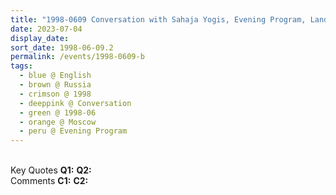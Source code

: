 ```yaml
---
title: "1998-0609 Conversation with Sahaja Yogis, Evening Program, Land near Kryilya Sovetov Stadium, Moscow, Russia"
date: 2023-07-04
display_date: 
sort_date: 1998-06-09.2
permalink: /events/1998-0609-b
tags:
  - blue @ English
  - brown @ Russia
  - crimson @ 1998
  - deeppink @ Conversation
  - green @ 1998-06
  - orange @ Moscow
  - peru @ Evening Program
---
```


<br>

<wave-list>
  <list-title color="DarkSeaGreen" width="55">Key Quotes</list-title>
  <list-item color="BlanchedAlmond" width="280"><b>Q1:</b> <i></i></list-item>
  <list-item color="Lavender" width="280"><b>Q2:</b> <i></i></list-item>
</wave-list>

<br>

<wave-list>
  <list-title color="DarkSeaGreen" width="55">Comments</list-title>
  <list-item color="BlanchedAlmond" width="280"><b>C1:</b> <i></i></list-item>
  <list-item color="Lavender" width="280"><b>C2:</b> <i></i></list-item>
</wave-list>